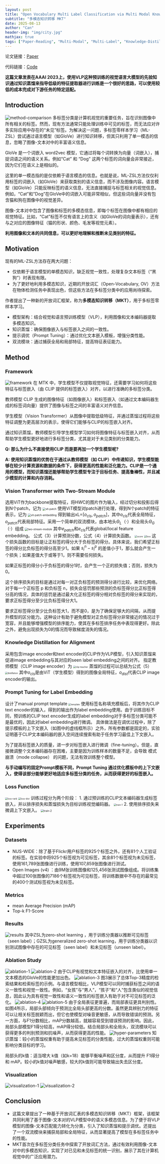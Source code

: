 ```yaml
---
layout: post
title: "Open Vocabulary Multi Label Classification via Multi Modal Knowledge Transfer"
subtitle: "多模态知识转移 MKT"
date: 2025-08-13
author: "Can"
header-img: "img/city.jpg"
mathjax: true
tags: ["Paper-Reading", "Multi-Modal", "Multi-Label", "Knowledge-Distillation", "AAAI"]
---
```


论文链接：[Paper](https://arxiv.org/pdf/2207.01887)

代码链接：[Code](https://github.com/sunanhe/MKT)

**这篇文章发表在AAAI 2023上，使用VLP这种预训练的视觉语言大模型的先验知识通过知识蒸馏来指导低级的特征提取器进行训练是一个很好的思路，可以使用较低的成本完成对下游任务的特定适配。**

## Introduction
![method-comparison](\img\in-post\image-tnth.png)
多标签分类是计算机视觉的重要任务，旨在识别图像中所有相关的标签。然而，现有方法通常只能处理训练中可见的标签，而无法应对许多实际应用中存在的“未见”标签。为解决这一问题，多标签零样本学习（ML-ZSL）尝试通过语言模型（如GloVe）进行知识转移，但其只利用了单一模态的信息，忽略了图像-文本对中的丰富语义信息。

GloVe 是一个词嵌入 word2vec 模型，它通过将每个词转换为向量（词嵌入），捕捉词语之间的语义关系。例如“Cat” 和 “Dog” 这两个标签的词向量会非常接近，因为它们在语义上是相似的。

这里的单一模态指的是仅依赖于语言模态的信息。也就是说，ML-ZSL方法仅仅利用标签的词嵌入（如GloVe）来获取类别的语义信息，而不涉及图像内容。语言模型（如GloVe）只能反映标签的语义信息，无法直接捕捉与标签相关的视觉信息。例如，“Cat”和”Dog”在GloVe中的词嵌入可能非常相似，但这些词向量并没有包含猫和狗在图像中的视觉差异。

图像-文本对中包含了图像和标签的多模态信息，即每个标签在图像中都有相应的视觉特征。比如，“Cat”标签不仅有语言上的含义（如GloVe的词向量表示），还有与之对应的图像特征（猫的形状、颜色、毛发等视觉元素）。

**利用图像和文本的共同信息，可以更好地理解和推断未见类别的特征。**

## Motivation
现有的ML-ZSL方法存在两大问题：
* 仅依赖于语言模型的单模态知识，缺乏视觉一致性，处理复杂文本标签（“黑狗”）时表现有限。
* 为了更好地利用多模态知识，近期的开放词汇（Open-Vocabulary, OV）方法在物体检测任务中表现出色，但这些方法在多标签分类中的应用尚待探索。

作者提出了一种新的开放词汇框架，称为**多模态知识转移（MKT）**，用于多标签零样本学习。
* 模型架构：结合视觉和语言预训练模型（VLP），利用图像和文本编码器提取多模态知识。
* 知识蒸馏：确保图像嵌入与标签嵌入之间的一致性。
* 提示调优（Prompt Tuning）：通过优化文本嵌入模板，增强分类性能。
* 双流模块：通过捕获全局和局部特征，提高特征表征能力。

## Method
### Framework
![framework](\img\in-post\image-ikfn.png)
在 MTK 中，学生模型不仅提取视觉特征，还需要学习如何将这些特征与标签嵌入（由 CLIP 提供的标签嵌入）对齐，以进行准确的多标签分类。

教师模型 CLIP 生成的图像特征（如图像嵌入）和标签嵌入（如通过文本编码器生成的标签词向量）提供了图像与标签之间的丰富语义对齐信息。

学生模型（Vision Transformer）从图像中提取低级特征，并通过蒸馏过程将这些特征调整为更高层次的表示，使得它们能够与CLIP的标签嵌入对齐。

通过知识蒸馏，教师模型引导学生模型学习如何将图像特征与标签嵌入对齐，从而帮助学生模型更好地进行多标签分类，尤其是对于未见类别的分类能力。

**Q: 那么为什么不直接使用CLIP 而是要再加一个学生模型呢?**

**A: 使用知识蒸馏的优势在于通过从教师模型（如 CLIP）中传递知识，学生模型能够在较少计算资源和数据的条件下，获得更高的性能和泛化能力。CLIP是一个通用的模型，而知识蒸馏还能够帮助学生模型专注于目标任务、提高鲁棒性，并且减少模型的计算和内存消耗。**

### Vision Transformer with Two-Stream Module
选用ViT作为backbone提取特征，将H*W*C的图片作为输入，经过切分和投影后得到N个patch，记为
<img src="\img\in-post\image-fvzh.png" alt="vit-patch" style="zoom:60%;" />
使用ViT模型对patch进行处理，得到N个patch的特征表示，记为
<img src="\img\in-post\image-hznd.png" alt="vit-patch-embedding" style="zoom:60%;" />
得到输出xL=$[{o_{cls},o_{patch}}]$，其中$o_{cls}$代表全局特征，$o_{patch}$代表局部特征。采用一个简单的双流模块，由本地头$Θ_L$（·）和全局头$Θ_G$（·）组成
<img src="\img\in-post\image-ueqx.png" alt="two-stream-module" style="zoom:60%;" />
其中$e_{patch}$和$e_{cls}$代表global/local feature embedding。
公式（3）计算预测分数，公式（4）计算损失函数。
<img src="\img\in-post\image-ymzi.png" alt="score" style="zoom:50%;" />
<img src="\img\in-post\image-lajh.png" alt="loss" style="zoom:50%;" />
这个损失函数的目标是让正标签的得分大于负标签的得分。具体来说，我们希望正标签的得分比负标签的得分高至少1。如果 $s^n_i - s^p_i$ 的差值小于1，那么就会产生一个损失；如果差值大于或等于1，则不需要任何损失。

如果正标签的得分小于负标签的得分1时，会产生一个正的损失值；否则，损失为0。

这个排序损失的目标是通过对每一对正负标签的预测得分进行比较，来优化网络。对于每一个正标签 p 和负标签 n，损失会惩罚那些预测的负标签得分比正标签得分高的情况，具体的惩罚是通过最大化正标签的得分相对负标签的得分来实现的，要求正标签得分至少比负标签得分大1。

要求正标签得分至少比负标签大1，而不是0，是为了确保足够大的间隔，从而提升模型的区分能力。这种设计有助于避免模型对正负标签得分非常接近的情况过于宽容，并且能够增强模型的排序能力，使其在多标签排序任务中表现得更好。除此之外，避免出现损失为0的情况而导致梯度消失的情况。
### Knowledge Distillation for Alignment
采用包含image encoder和text encoder的CLIP作为VLP模型，引入知识蒸馏来促进image embedding与其对应的seen label embedding之间的对齐。 指定教师模型（CLIP image encoder）为
<img src="\img\in-post\image-icue.png" alt="clip-teacher" style="zoom:50%;" />
蒸馏的过程可以总结为公式（5）
<img src="\img\in-post\image-alvu.png" alt="distillation" style="zoom:50%;" />
其中$o_{cls}$是由ViT（学生模型）得到的图像全局特征，$o_{dist}$代表CLIP image encoder的输出。
### Prompt Tuning for Label Embedding
设计了manual prompt template
<img src="\img\in-post\image-cqhm.png" alt="template" style="zoom:50%;" />
使用标签名称填充模板后，将其作为CLIP text encoder的输入，得到的输出作为label embedding使用。由于训练目标不同，预训练的CLIP text encoder生成的label embedding对于多标签分类可能不是最优的，因此对label embedding进行微调。 具体做法是在调优过程中，除了提示模板的上下文嵌入（如图中的虚线框所示）之外，所有参数都是固定的，实验证明基于CLIP文本编码器的嵌入空间连续搜索有助于任务学习最佳上下文嵌入。

为了提高标签嵌入的质量，进一步对标签嵌入进行微调（fine-tuning）。但是，直接微调整个文本编码器存在困难，主要是因为训练样本的数量不足，会导致 模式崩溃（mode collapse） 的问题，无法有效训练整个模型。

**与手动编写的固定Prompt模板不同，Prompt Tuning 通过优化模板中的上下文嵌入，使得该部分能够更好地适应多标签分类的任务，从而获得更好的标签嵌入。**
### Loss Function
<img src="\img\in-post\image-lajh.png" alt="loss-rank" style="zoom:50%;" />
<img src="\img\in-post\image-alvu.png" alt="loss-dist" style="zoom:50%;" />
训练过程分为两个阶段：
1. 通过预训练的CLIP文本编码器生成标签嵌入，并以排序损失和蒸馏损失为目标训练视觉编码器。
<img src="\img\in-post\image-ymzi.png" alt="train-1" style="zoom:50%;" />
2. 使用排序损失来微调上下文嵌入。
<img src="\img\in-post\image-lrdi.png" alt="train-2" style="zoom:60%;" />

## Experiments
### Datasets
* NUS-WIDE：除了基于Flickr用户标签的925个标签之外，还有81个人工验证的标签。在实验中将925个标签视为可见标签，其余81个标签视为未见标签，使用161,789张图像进行训练，使用107,859张图像进行测试。
* Open Images (v4) ：由9M张训练图像和125,456张测试图像组成。将训练集中超过100张图像的7186个标签视为可见标签，将训练数据中不存在的最常见的400个测试标签视为未见标签。

### Metrics
* mean Average Precision (mAP)
* Top-k F1-Score

### Results
![results](\img\in-post\image-ligd.png)
其中ZSL为zero-shot learning ，用于训练分类器以推断可见标签（seen label）；GZSL为generalized zero-shot learning，用于训练分类器以识别测试图像中存在的可见标签（seen label）和未见标签（unseen label）。

### Ablation Study
![ablation-1](\img\in-post\image-acoi.png)
![ablation-2](\img\in-post\image-yhgl.png)
由于CLIP有视觉和文本特征嵌入的对齐，比使用单一文本模态的GloVe的性能更加出色。
![ablation-3](\img\in-post\image-vjlo.png)
图3展示了总体Top-3精度的检索结果和检索标签的示例。与语言模型相比，VLP模型可以同时捕获标签之间的语义一致性和视觉一致性。例如，“女孩”与“男人”，“孩子”和“人”包含类似的视觉信息，因此认为具有视觉一致性和语义一致性的标签嵌入有助于对不可见标签的泛化。
![ablation-4](\img\in-post\image-yagg.png)
![ablation-5](\img\in-post\image-jhyg.png)
由于全局表征更普遍，而局部表征更具判别性。如图4所示，局部头部倾向于预测比全局头部更高的分数。虽然更具辨别力的特征可以让相关标签脱颖而出，但它也使模型对噪音更敏感，从而导致错误的预测。另一方面，与F1分数相比，mAP分数越高，就越容易受到错误预测的影响。因此，局部头部模型F1得分较高，mAP得分较低。结合局部头和全局头，双流模块可以获得更多的判别预测和抗噪声，从而获得更高的性能。
![hyper-parameters](\img\in-post\image-oqik.png)
知识蒸馏：较小的蒸馏权重有助于提高未见标签的分类性能，过大的蒸馏权重则可能影响分类目标的学习。

局部头的k值：适当增大 k值（如k=18）能够平衡噪声和区分度，从而提升 F1得分 和 mAP。较小的k值对噪声敏感，较大的k值则可能导致输出失去区分度。

### Visualization
![visualization-1](\img\in-post\image-ozlz.png)
![visualization-2](\img\in-post\image-cyex.png)

## Conclusion
* 这篇文章提出了一种基于开放词汇表的多模态知识转移（MKT）框架，该框架共同利用了基于图像-文本对的VLP模型中的语义多模态信息。为了便于将VLP模型的图像-文本匹配能力转化为分类，引入了知识蒸馏和提示调优。还提出了一个双流模块来捕获局部和全局特征，从而显著提高了模型在多标签任务中的性能。
* MKT首次在多标签分类任务中探索了开放词汇方法，通过有效利用图像-文本对中的多模态知识，实现了对已见和未见标签的统一识别，展示了其在计算机视觉中的广泛应用潜力。